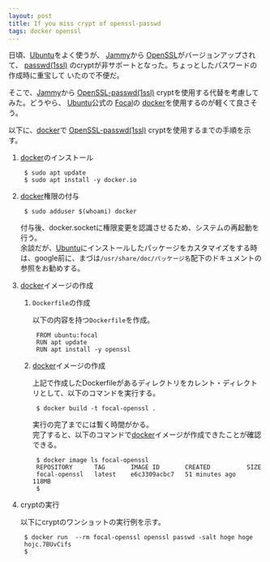 ```yaml
---
layout: post
title: If you miss crypt of openssl-passwd
tags: docker openssl
---
```

日頃、[Ubuntu](https://jp.ubuntu.com/)をよく使うが、
[Jammy](https://releases.ubuntu.com/22.04/)から
[OpenSSL](https://www.openssl.org/)がバージョンアップされて、
[passwd(1ssl)](https://www.openssl.org/docs/man3.1/man1/openssl-passwd.html)
のcryptが非サポートとなった。ちょっとしたパスワードの作成時に重宝して
いたので不便だ。

そこで、[Jammy](https://releases.ubuntu.com/22.04/)から
[OpenSSL-passwd(1ssl)](https://www.openssl.org/docs/man3.1/man1/openssl-passwd.html)
cryptを使用する代替を考慮してみた。どうやら、
[Ubuntu](https://jp.ubuntu.com/)公式の
[Focal](https://releases.ubuntu.com/focal/)の
[docker](https://www.docker.com/)を使用するのが軽くて良さそう。

以下に、[docker](https://www.docker.com/)で
[OpenSSL-passwd(1ssl)](https://www.openssl.org/docs/man3.1/man1/openssl-passwd.html)
cryptを使用するまでの手順を示す。

1. [docker](https://www.docker.com/)のインストール

        $ sudo apt update
        $ sudo apt install -y docker.io

2. [docker](https://www.docker.com/)権限の付与

        $ sudo adduser $(whoami) docker

    付与後、docker.socketに権限変更を認識させるため、システムの再起動を行う。  
		余談だが、[Ubuntu](https://jp.ubuntu.com/)にインストールしたパッケージをカスタマイズをする時は、google前に、まづは`/usr/share/doc/パッケージ名`配下のドキュメントの参照をお勧めする。
    
3. [docker](https://www.docker.com/)イメージの作成

    1. `Dockerfile`の作成
    
        以下の内容を持つ`Dockerfile`を作成。
        
            FROM ubuntu:focal
            RUN apt update
            RUN apt install -y openssl

    2. [docker](https://www.docker.com/)イメージの作成
    
        上記で作成したDockerfileがあるディレクトリをカレント・ディレクトリとして、以下のコマンドを実行する。
        
            $ docker build -t focal-openssl .

		実行の完了までには暫く時間がかる。  
		完了すると、以下のコマンドで[docker](https://www.docker.com/)イメージが作成できたことが確認できる。
		
            $ docker image ls focal-openssl 
            REPOSITORY      TAG       IMAGE ID       CREATED          SIZE
            focal-openssl   latest    e6c3309acbc7   51 minutes ago   118MB
            $ 
			
4. cryptの実行

	以下にcryptのワンショットの実行例を示す。
	
		$ docker run  --rm focal-openssl openssl passwd -salt hoge hoge
		hojc.7BUvCifs
		$ 

